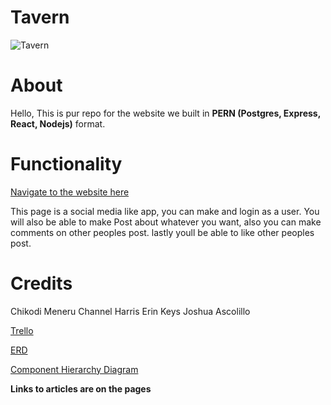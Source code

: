 # Tavern

![Tavern]()

# About

Hello, This is pur repo for the website we built in **PERN (Postgres, Express, React, Nodejs)** format.

# Functionality

[Navigate to the website here]()

This page is a social media like app, you can make and login as a user. You will also be able to make Post about whatever you want, also you can make comments on other peoples post. lastly youll be able to like other peoples post.

# Credits

Chikodi Meneru
Channel Harris
Erin Keys
Joshua Ascolillo

[Trello](https://trello.com/b/osHd7JU2/project-3)

[ERD](https://lucid.app/lucidchart/fb4db2ca-5986-45b7-ad0d-20339078978a/edit?invitationId=inv_c0243f13-ea08-499d-9871-2073287f036c&page=0_0#)

[Component Hierarchy Diagram](https://lucid.app/lucidchart/4d401af9-3eee-44b1-baba-205242892c0b/edit?beaconFlowId=5D04B7675CEA1042&invitationId=inv_c250447b-4bf0-4cf7-801b-c771fef551fe&page=0_0#)

**Links to articles are on the pages**
